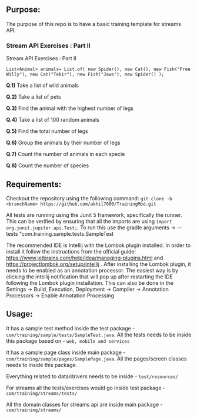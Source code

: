 **Purpose:**
-
The purpose of this repo is to have a basic training template for streams API.

### Stream API Exercises : Part II
Stream API Exercises : Part II

`List<Animal> animals= List.of(
        new Spider(),
        new Cat(),
        new Fish("Free Willy"),
        new Cat("Tekir"),
        new Fish("Jaws"),
        new Spider()
);`

**Q.1)** Take a list of wild animals

**Q.2)** Take a list of pets

**Q.3)** Find the animal with the highest number of legs

**Q.4)** Take a list of 100 random animals

**Q.5)** Find the total number of legs

**Q.6)** Group the animals by their number of legs

**Q.7)** Count the number of animals in each specie

**Q.8)** Count the number of species

**Requirements:**
-
Checkout the repository using the following command: `git clone -b <branchName> https://github.com/akhil7000/TrainingMod.git`

All tests are running using the Junit 5 framework, specifically the runner. This can be verified by ensuring that all the imports are using `import org.junit.jupiter.api.Test;`. To run this use the gradle arguments -> --tests "com.training.sample.tests.SampleTest

The recommended IDE is Intellij with the Lombok plugin installed. In order to install it follow the instructions from the official guide: https://www.jetbrains.com/help/idea/managing-plugins.html and https://projectlombok.org/setup/intellij .
After installing the Lombok plugin, it needs to be enabled as an annotation processor. The easiest way is by clicking the intellij notification that will pop up after restarting the IDE following the Lombok plugin installation. This can also be done in the Settings -> Build, Execution, Deployment -> Compiler -> Annotation Processors -> Enable Annotation Processing

**Usage:**
-
It has a sample test method inside the test package - `com/training/sample/tests/SampleTest.java`. All the tests needs to be inside this package based on - `web, mobile and services`

It has a sample page class inside main package - `com/training/sample/pages/SamplePage.java`. All the pages/screen classes needs to inside this package.

Everything related to data/drivers needs to be inside - `test/resources/`

For streams all the tests/exercises would go inside test package - `com/training/streams/tests/`

All the domain classes for streams api are inside main package - `com/training/streams/`
